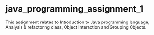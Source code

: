 # java_programming_assignment_1
This assignment relates to Introduction to Java programming language, Analysis & refactoring class, Object Interaction and Grouping Objects.
